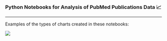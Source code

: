 ### Python Notebooks for Analysis of PubMed Publications Data 📈
---

Examples of the types of charts created in these notebooks:

![](https://github.com/crunchme/pubmed-publications-analysis/blob/main/Cumulative%20Publications%20on%20ME%3ALC%20vs.%20Other%20Illnesses.png)
